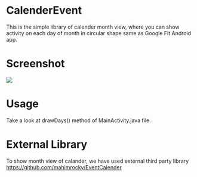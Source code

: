 #  CalenderEvent
This is the simple library of calender month view, where you can show activity on each day of month in circular shape same as Google Fit Android app.

# Screenshot
![](https://ibb.co/25JL2rr)


# Usage
Take a look at drawDays() method of MainActivity.java file.

# External Library
To show month view of calander, we have used external third party library https://github.com/mahimrocky/EventCalender
